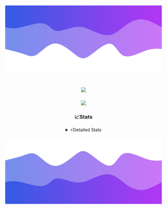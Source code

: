 ![Header](./header.png)
<div align="center">

<h1 align="center">
  <a href="https://git.io/typing-svg">
    <img src="https://readme-typing-svg.herokuapp.com/?lines=Hello,+There!+%F0%9F%91%8B;This+is+chicho.;Owner+on+Ocean;&center=true&size=25">
  </a>
</h1>
  
<p align="center">
  <img src="https://lanyard.cnrad.dev/api/852683595378196480" />
</p>

### 📈Stats
<details>
    <summary> ⚡Detailed Stats</summary>
    <br/>

<!--START_SECTION:waka-->
![Code Time](http://img.shields.io/badge/Code%20Time-800%20hrs%2053%20mins-blue)

![Profile Views](http://img.shields.io/badge/Profile%20Views-19-blue)

**🐱 My GitHub Data** 

> 📦 78.2 kB Used in GitHub's Storage 
 > 
> 🏆 29 Contributions in the Year 2024
 > 
> 🚫 Not Opted to Hire
 > 
> 📜 15 Public Repositories 
 > 
> 🔑 8 Private Repositories 
 > 
**I'm a Night 🦉** 

```text
🌞 Morning                23 commits          ██░░░░░░░░░░░░░░░░░░░░░░░   06.18 % 
🌆 Daytime                51 commits          ███░░░░░░░░░░░░░░░░░░░░░░   13.71 % 
🌃 Evening                162 commits         ███████████░░░░░░░░░░░░░░   43.55 % 
🌙 Night                  136 commits         █████████░░░░░░░░░░░░░░░░   36.56 % 
```
📅 **I'm Most Productive on Tuesday** 

```text
Monday                   24 commits          ██░░░░░░░░░░░░░░░░░░░░░░░   06.45 % 
Tuesday                  107 commits         ███████░░░░░░░░░░░░░░░░░░   28.76 % 
Wednesday                79 commits          █████░░░░░░░░░░░░░░░░░░░░   21.24 % 
Thursday                 59 commits          ████░░░░░░░░░░░░░░░░░░░░░   15.86 % 
Friday                   37 commits          ██░░░░░░░░░░░░░░░░░░░░░░░   09.95 % 
Saturday                 31 commits          ██░░░░░░░░░░░░░░░░░░░░░░░   08.33 % 
Sunday                   35 commits          ██░░░░░░░░░░░░░░░░░░░░░░░   09.41 % 
```


📊 **This Week I Spent My Time On** 

```text
🕑︎ Time Zone: America/Argentina/Buenos_Aires

💬 Programming Languages: 
TypeScript               4 hrs 24 mins       ████████████░░░░░░░░░░░░░   49.67 % 
Astro                    3 hrs 36 mins       ██████████░░░░░░░░░░░░░░░   40.66 % 
JavaScript               17 mins             █░░░░░░░░░░░░░░░░░░░░░░░░   03.25 % 
Python                   14 mins             █░░░░░░░░░░░░░░░░░░░░░░░░   02.80 % 
Bash                     7 mins              ░░░░░░░░░░░░░░░░░░░░░░░░░   01.40 % 

🔥 Editors: 
VS Code                  8 hrs 52 mins       █████████████████████████   100.00 % 

🐱‍💻 Projects: 
ampararweb               8 hrs 23 mins       ████████████████████████░   94.61 % 
Unknown Project          26 mins             █░░░░░░░░░░░░░░░░░░░░░░░░   04.94 % 
dist                     1 min               ░░░░░░░░░░░░░░░░░░░░░░░░░   00.23 % 
OceanW                   1 min               ░░░░░░░░░░░░░░░░░░░░░░░░░   00.22 % 

💻 Operating System: 
Mac                      7 hrs 19 mins       █████████████████████░░░░   82.60 % 
Windows                  1 hr 32 mins        ████░░░░░░░░░░░░░░░░░░░░░   17.40 % 
```

**I Mostly Code in JavaScript** 

```text
JavaScript               8 repos             ███████░░░░░░░░░░░░░░░░░░   26.67 % 
HTML                     7 repos             ██████░░░░░░░░░░░░░░░░░░░   23.33 % 
C#                       2 repos             ██░░░░░░░░░░░░░░░░░░░░░░░   06.67 % 
TypeScript               1 repo              █░░░░░░░░░░░░░░░░░░░░░░░░   03.33 % 
SCSS                     1 repo              █░░░░░░░░░░░░░░░░░░░░░░░░   03.33 % 
```




 Last Updated on 09/08/2024 14:13:35 UTC
<!--END_SECTION:waka-->
</details>

![Footer](./footer.png)
